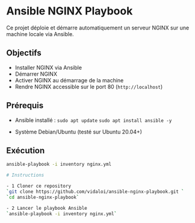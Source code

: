 # Ansible NGINX Playbook

Ce projet déploie et démarre automatiquement un serveur NGINX sur une machine locale via Ansible.

## Objectifs

- Installer NGINX via Ansible
- Démarrer NGINX
- Activer NGINX au démarrage de la machine
- Rendre NGINX accessible sur le port 80 (`http://localhost`)

## Prérequis

- Ansible installé :
`sudo apt update`
`sudo apt install ansible -y`

- Système Debian/Ubuntu (testé sur Ubuntu 20.04+)

## Exécution

```bash
ansible-playbook -i inventory nginx.yml

# Instructions

- 1 Cloner ce repository
`git clone https://github.com/vidaloi/ansible-nginx-playbook.git `
`cd ansible-nginx-playbook`

- 2 Lancer le playbook Ansible
`ansible-playbook -i inventory nginx.yml`

